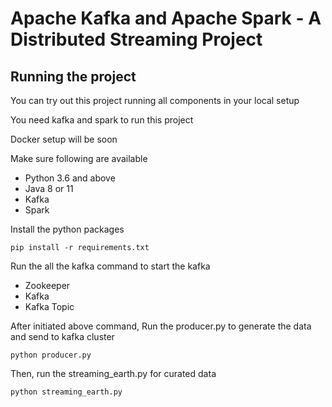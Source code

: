 # Apache Kafka and Apache Spark - A Distributed Streaming Project



## Running the project

You can try out this project running all components in your local setup

You need kafka and spark to run this project

Docker setup will be soon

Make sure following are available 

- Python 3.6 and above
- Java 8 or 11
- Kafka
- Spark

Install the python packages

```
pip install -r requirements.txt
```

Run the all the kafka command to start the kafka
 
- Zookeeper
- Kafka
- Kafka Topic

After initiated above command, Run the producer.py to generate the data and send to kafka cluster

```
python producer.py
```
Then, run the streaming_earth.py for curated data
```
python streaming_earth.py
```